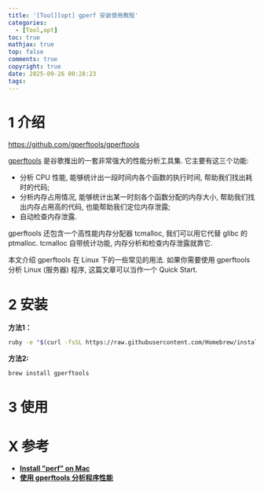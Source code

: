 ```yaml
---
title: '[Tool][opt] gperf 安装使用教程'
categories:
  - [Tool,opt]
toc: true
mathjax: true
top: false
comments: true
copyright: true
date: 2025-09-26 00:28:23
tags:
---
```


# 1 介绍

https://github.com/gperftools/gperftools

[gperftools](https://github.com/gperftools/gperftools) 是谷歌推出的一套非常强大的性能分析工具集. 它主要有这三个功能:

- 分析 CPU 性能, 能够统计出一段时间内各个函数的执行时间, 帮助我们找出耗时的代码;
- 分析内存占用情况, 能够统计出某一时刻各个函数分配的内存大小, 帮助我们找出内存占用高的代码, 也能帮助我们定位内存泄露;
- 自动检查内存泄露.

gperftools 还包含一个高性能内存分配器 tcmalloc, 我们可以用它代替 glibc 的 ptmalloc. tcmalloc 自带统计功能, 内存分析和检查内存泄露就靠它.

本文介绍 gperftools 在 Linux 下的一些常见的用法. 如果你需要使用 gperftools 分析 Linux (服务器) 程序, 这篇文章可以当作一个 Quick Start.

# 2 安装

**方法1：**

```bash
ruby -e "$(curl -fsSL https://raw.githubusercontent.com/Homebrew/install/master/install)" < /dev/null 2> /dev/null
```

**方法2:**

```bash
brew install gperftools
```

# 3 使用

# X 参考

- [**Install "perf" on Mac**](https://stackoverflow.com/questions/23200704/install-perf-on-mac)
- [**使用 gperftools 分析程序性能**](https://luyuhuang.tech/2022/04/10/gperftools.html)